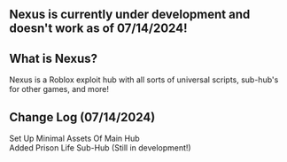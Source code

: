 ## Nexus is currently under development and doesn't work as of 07/14/2024!

## What is Nexus?
Nexus is a Roblox exploit hub with all sorts of universal scripts, sub-hub's for other games, and more!

## Change Log (07/14/2024)
Set Up Minimal Assets Of Main Hub  
Added Prison Life Sub-Hub (Still in development!)  
